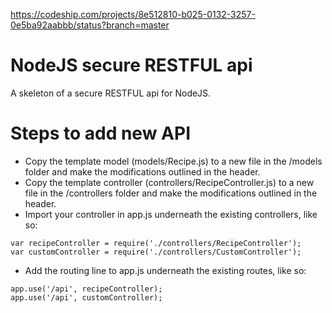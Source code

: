 https://codeship.com/projects/8e512810-b025-0132-3257-0e5ba92aabbb/status?branch=master

# NodeJS secure RESTFUL api

A skeleton of a secure RESTFUL api for NodeJS. 

# Steps to add new API

* Copy the template model (models/Recipe.js) to a new file in the /models folder and make the modifications outlined in the header.
* Copy the template controller (controllers/RecipeController.js) to a new file in the /controllers folder and make the modifications outlined in the header.
* Import your controller in app.js underneath the existing controllers, like so:
```
var recipeController = require('./controllers/RecipeController');
var customController = require('./controllers/CustomController');
```
* Add the routing line to app.js underneath the existing routes, like so: 
``` 
app.use('/api', recipeController);
app.use('/api', customController);
```